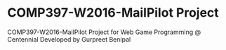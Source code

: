 # COMP397-W2016-MailPilot Project

COMP397-W2016-MailPilot Project for Web Game Programming @ Centennial
Developed by Gurpreet Benipal
